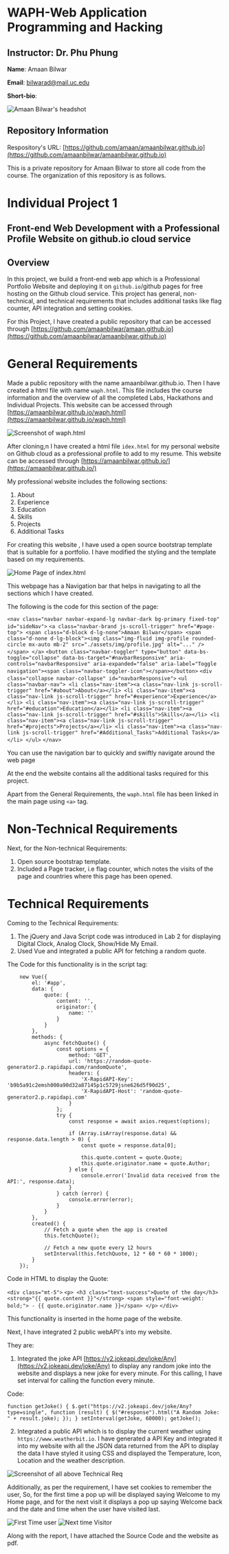 # WAPH-Web Application Programming and Hacking

## Instructor: Dr. Phu Phung

**Name**: Amaan Bilwar

**Email**: bilwarad@mail.uc.edu

**Short-bio**: 

![Amaan Bilwar's headshot](./assets/img/profile.jpg)

## Repository Information

Respository's URL: [https://github.com/amaan/amaanbilwar.github.io](https://github.com/amaanbilwar/amaanbilwar.github.io)

This is a private repository for Amaan Bilwar to store all code from the
course. The organization of this repository is as follows.

# Individual Project 1
## Front-end Web Development with a Professional Profile Website on github.io cloud service

## Overview 
In this project, we build a front-end web app which is a Professional Portfolio Website and deploying it on `github.io`/github pages for free hosting on the Github cloud service. This project has general, non-technical, and technical requirements that includes additional tasks like flag counter, API integration and setting cookies. 

For this Project, I have created a public repository that can be accessed through [https://github.com/amaanbilwar/amaan.github.io](https://github.com/amaanbilwar/amaanbilwar.github.io)

# General Requirements

Made a public repository with the name amaanbilwar.github.io. Then I have created a html file with name `waph.html`. This file includes the course information and the overview of all the completed Labs, Hackathons and Individual Projects. This website can be accessed through [https://amaanbilwar.github.io/waph.html](https://amaanbilwar.github.io/waph.html)

![Screenshot of `waph.html`](assets/img/Screenshot-1.png)

After cloning,n I have created a html file `idex.html` for my personal website on Github cloud as a professional profile to add to my resume. This website can be accessed through [https://amaanbilwar.github.io/](https://amaanbilwar.github.io/)

My professional website includes the following sections:
1. About
2. Experience
3. Education
4. Skills
5. Projects
6. Additional Tasks

For creating this website , I have used a open source bootstrap template that is suitable for a portfolio. I have modified the styling and the template based on my requirements. 

![Home Page of `index.html`](assets/img/Screenshot-2.png)

This webpage has a Navigation bar that helps in navigating to all the sections which I have created. 

The following is the code for this section of the page:

```<nav class="navbar navbar-expand-lg navbar-dark bg-primary fixed-top" id="sideNav">```
        `<a class="navbar-brand js-scroll-trigger" href="#page-top">
            <span class="d-block d-lg-none">Amaan Bilwar</span>
            <span class="d-none d-lg-block"><img class="img-fluid img-profile rounded-circle mx-auto mb-2"
                    src="./assets/img/profile.jpg" alt="..." /></span>
        </a>`
        `<button class="navbar-toggler" type="button" data-bs-toggle="collapse" data-bs-target="#navbarResponsive"
            aria-controls="navbarResponsive" aria-expanded="false" aria-label="Toggle navigation"><span
                class="navbar-toggler-icon"></span></button>`
        `<div class="collapse navbar-collapse" id="navbarResponsive">`
            ```<ul class="navbar-nav">
                <li class="nav-item"><a class="nav-link js-scroll-trigger" href="#about">About</a></li>
                <li class="nav-item"><a class="nav-link js-scroll-trigger" href="#experience">Experience</a></li>
                <li class="nav-item"><a class="nav-link js-scroll-trigger" href="#education">Education</a></li>
                <li class="nav-item"><a class="nav-link js-scroll-trigger" href="#skills">Skills</a></li>
                <li class="nav-item"><a class="nav-link js-scroll-trigger" href="#projects">Projects</a></li>
                <li class="nav-item"><a class="nav-link js-scroll-trigger" href="#Additional_Tasks">Additional Tasks</a></li>
            </ul>```
        </div>
`</nav>`


You can use the navigation bar to quickly and swiftly navigate around the web page

At the end the website contains all the additional tasks required for this project. 

Apart from the General Requirements, the `waph.html` file has been linked in the main page using `<a>` tag. 

# Non-Technical Requirements
Next, for the Non-technical Requirements:

1. Open source bootstrap template. 
2. Included a Page tracker, i.e flag counter, which notes the visits of the page and countries where this page has been opened. 

# Technical Requirements

Coming to the Technical Requirements:

1. The jQuery and Java Script code was introduced in Lab 2 for displaying Digital Clock, Analog Clock, Show/Hide My Email. 
2. Used Vue and integrated a public API for fetching a random quote.

The Code for this functionality is in the script tag:


        new Vue({
            el: '#app',
            data: {
                quote: {
                    content: '',
                    originator: {
                        name: ''
                    }
                }
            },
            methods: {
                async fetchQuote() {
                    const options = {
                        method: 'GET',
                        url: 'https://random-quote-generator2.p.rapidapi.com/randomQuote',
                        headers: {
                            'X-RapidAPI-Key': 'b9b5a91c2emsh000a90d32a87145p1c5729jsne626d5f90d25',
                            'X-RapidAPI-Host': 'random-quote-generator2.p.rapidapi.com'
                        }
                    };
                    try {
                        const response = await axios.request(options);

                        if (Array.isArray(response.data) && response.data.length > 0) {
                            const quote = response.data[0];

                            this.quote.content = quote.Quote;
                            this.quote.originator.name = quote.Author;
                        } else {
                            console.error('Invalid data received from the API:', response.data);
                        }
                    } catch (error) {
                        console.error(error);
                    }
                }
            },
            created() {
                // Fetch a quote when the app is created
                this.fetchQuote();

                // Fetch a new quote every 12 hours
                setInterval(this.fetchQuote, 12 * 60 * 60 * 1000);
            }
        });

Code in HTML to display the Quote:

`<div class="mt-5">`
    ```<p>
    <h3 class="text-success">Quote of the day</h3>
    <strong>"{{ quote.content }}"</strong>
    <span style="font-weight: bold;"> - {{ quote.originator.name }}</span>
    </p>```
`</div>`

This functionality is inserted in the home page of the website. 

Next, I have integrated 2 public webAPI's into my website.

They are:

1. Integrated the joke API [https://v2.jokeapi.dev/joke/Any](https://v2.jokeapi.dev/joke/Any) to display any random joke into the website and displays a new joke for every minute. For this calling, I have set interval for calling the function every minute. 

Code:

`function getJoke() {
            $.get("https://v2.jokeapi.dev/joke/Any?type=single", function (result) {
                $("#response").html("A Random Joke: " + result.joke);
            });
        }
setInterval(getJoke, 60000);
getJoke();`

2. Integrated a public API which is to display the current weather using `https://www.weatherbit.io`. I have generated a API Key and integrated it into my website with all the JSON data returned from the API to display the data I have styled it using CSS and displayed the Temperature, Icon, Location and the weather description. 

![Screenshot of all above Technical Req](assets/img/Screenshot-3.png)

Additionally, as per the requirement, I have set cookies to remember the user, So, for the first time a pop up will be displayed saying Welcome to my Home page, and for the next visit it displays a pop up saying Welcome back and the date and time when the user have visited last. 

![First Time user](assets/img/Screenshot-4.png)
![Next time Visitor](assets/img/Screenshot-5.png)

Along with the report, I have attached the Source Code and the website as pdf. 